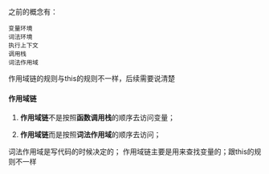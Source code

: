 之前的概念有： 


    变量环境
    词法环境
    执行上下文
    调用栈
    词法作用域


作用域链的规则与this的规则不一样，后续需要说清楚    

#### 作用域链

1. **作用域链**不是按照**函数调用栈**的顺序去访问变量；

2. **作用域链**而是按照**词法作用域**的顺序去访问；



词法作用域是写代码的时候决定的；
作用域链主要是用来查找变量的；跟this的规则不一样
